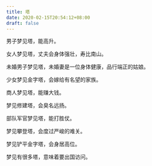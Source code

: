 ```yaml
---
title: 塔
date: 2020-02-15T20:54:12+08:00
draft: false
---
```


男子梦见塔，能高升。

女人梦见塔，丈夫会身体强壮，寿比南山。

未婚男子梦见塔，未婚妻是一位身体健康，品行端正的姑娘。

少女梦见金字塔，会嫁给有名望的家族。

商人梦见塔，能赚大钱。

梦见修建塔，会臭名远扬。

部队军官梦见塔，能打胜仗。

梦见攀登塔，会度过严峻的难关。

梦见铲平金字塔，会身居高位。

梦见有很多塔，意味着要出国访问。